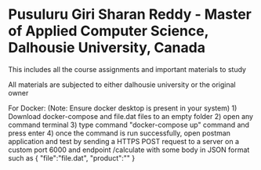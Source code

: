 # Pusuluru Giri Sharan Reddy - Master of Applied Computer Science, Dalhousie University, Canada
This includes all the course assignments and important materials to study

All materials are subjected to either dalhousie university or the original owner

For Docker:
    (Note: Ensure docker desktop is present in your system)
    1) Download docker-compose and file.dat files to an empty folder
    2) open any command terminal
    3) type command "docker-compose up" command and press enter
    4) once the command is run successfully, open postman application and test by sending a HTTPS POST request to a server on a custom port        6000 and endpoint /calculate with some body in JSON format such as
        {
           "file":"file.dat",
           "product":"<product-name>"
        }
